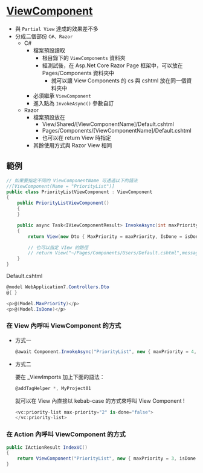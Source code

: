 # [ViewComponent](https://docs.microsoft.com/en-us/aspnet/core/mvc/views/view-components)

-   與 `Partial View` 達成的效果差不多
-   分成二個部份 `C#`、`Razor`
    -   C#
        -   檔案預設讀取
            -   根目錄下的 `ViewComponents` 資料夾
            -   經測試後，在 Asp.Net Core Razor Page 框架中，可以放在 Pages/Components 資料夾中
                -   就可以讓 View Components 的 cs 與 cshtml 放在同一個資料夾中
        -   必須繼承 `ViewComponent`
        -   進入點為 `InvokeAsync()` 參數自訂
    -   Razor
        -   檔案預設放在 
            -   View/Shared/[ViewComponentName]/Default.cshtml
            -   Pages/Components/[ViewComponentName]/Default.cshtml
            -   也可以在 return View 時指定
        -   其餘使用方式與 Razor View 相同

## 範例

```csharp
// 如果要指定不同的 ViewComponentName 可透過以下的語法
//[ViewComponent(Name = "PriorityList")]
public class PriorityListViewComponent : ViewComponent
{
    public PriorityListViewComponent()
    {
    }

    public async Task<IViewComponentResult> InvokeAsync(int maxPriority, bool isDone)
    {
        return View(new Dto { MaxPriority = maxPriority, IsDone = isDone });

        // 也可以指定 VIew 的路徑
        // return View("~/Pages/Components/Users/Default.cshtml",message);
    }
}
```

Default.cshtml

```csharp
@model WebApplication7.Controllers.Dto
@{ }

<p>@(Model.MaxPriority)</p>
<p>@(Model.IsDone)</p>
```

### 在 View 內呼叫 ViewComponent 的方式

-   方式一

    ```csharp
    @await Component.InvokeAsync("PriorityList", new { maxPriority = 4, isDone = true })
    ```

-   方式二

    要在 _ViewImports 加上下面的語法：
    
    ```cs
    @addTagHelper *, MyProject01
    ```

    就可以在 View 內直接以 kebab-case 的方式來呼叫 View Component !

    ```csharp
    <vc:priority-list max-priority="2" is-done="false">
    </vc:priority-list>
    ```

### 在 Action 內呼叫 ViewComponent 的方式

```csharp
public IActionResult IndexVC()
{
    return ViewComponent("PriorityList", new { maxPriority = 3, isDone = false });
}
```
